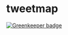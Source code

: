 # tweetmap

[![Greenkeeper badge](https://badges.greenkeeper.io/jakobzhao/tweetmap.svg)](https://greenkeeper.io/)